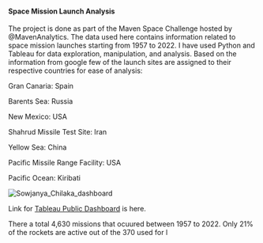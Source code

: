 #### Space Mission Launch Analysis

The project is done as part of the Maven Space Challenge hosted by @MavenAnalytics. The data used here contains information related to space mission launches starting from 1957 to 2022. I have used Python and Tableau for data exploration, manipulation, and analysis.  Based on the information from google few of the launch sites are assigned to their respective countries for ease of analysis:

Gran Canaria: Spain

Barents Sea: Russia

New Mexico: USA

Shahrud Missile Test Site: Iran

Yellow Sea: China

Pacific Missile Range Facility: USA

Pacific Ocean: Kiribati

![Sowjanya_Chilaka_dashboard](https://user-images.githubusercontent.com/104596844/187039354-c93d0e63-f109-4760-b2a7-59a74eae6205.jpg)

Link for [Tableau Public Dashboard](https://public.tableau.com/app/profile/sowjanya.chilaka/viz/Space_Mission_Challenge/Dashboard2?publish=yes) is here.

There a total 4,630 missions that ocuured between 1957 to 2022. Only 21% of the rockets are active out of the 370 used for l



